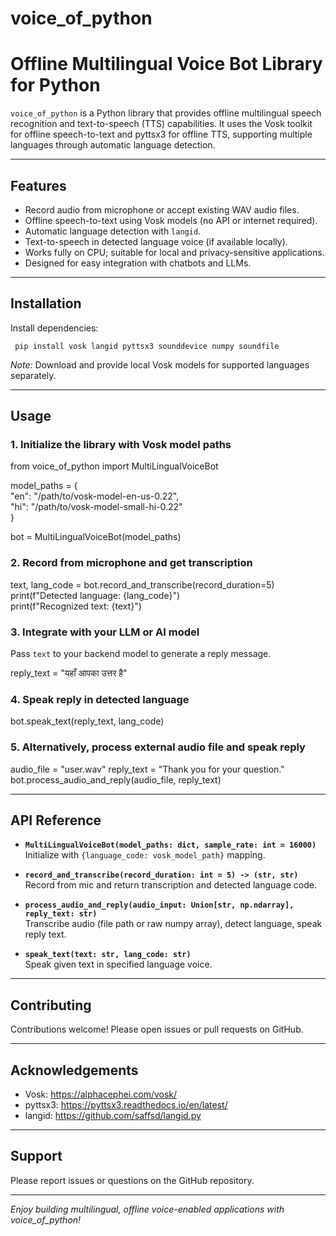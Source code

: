 # voice_of_python

Offline Multilingual Voice Bot Library for Python  
===============================================

`voice_of_python` is a Python library that provides offline multilingual speech recognition and text-to-speech (TTS) capabilities. It uses the Vosk toolkit for offline speech-to-text and pyttsx3 for offline TTS, supporting multiple languages through automatic language detection.

---

## Features

- Record audio from microphone or accept existing WAV audio files.
- Offline speech-to-text using Vosk models (no API or internet required).
- Automatic language detection with `langid`.
- Text-to-speech in detected language voice (if available locally).
- Works fully on CPU; suitable for local and privacy-sensitive applications.
- Designed for easy integration with chatbots and LLMs.

---

## Installation

Install dependencies:

``` pip install vosk langid pyttsx3 sounddevice numpy soundfile```


*Note:* Download and provide local Vosk models for supported languages separately.

---

## Usage

### 1. Initialize the library with Vosk model paths

from voice_of_python import MultiLingualVoiceBot

model_paths = {
<br>"en": "/path/to/vosk-model-en-us-0.22",<br>
"hi": "/path/to/vosk-model-small-hi-0.22"<br>
}

bot = MultiLingualVoiceBot(model_paths)

### 2. Record from microphone and get transcription

text, lang_code = bot.record_and_transcribe(record_duration=5)<br>
print(f"Detected language: {lang_code}")<br>
print(f"Recognized text: {text}")


### 3. Integrate with your LLM or AI model

Pass `text` to your backend model to generate a reply message.

reply_text = "यहाँ आपका उत्तर है"


### 4. Speak reply in detected language

bot.speak_text(reply_text, lang_code)


### 5. Alternatively, process external audio file and speak reply

audio_file = "user.wav"
reply_text = "Thank you for your question."
bot.process_audio_and_reply(audio_file, reply_text)

---

## API Reference

- **`MultiLingualVoiceBot(model_paths: dict, sample_rate: int = 16000)`**  
  Initialize with `{language_code: vosk_model_path}` mapping.

- **`record_and_transcribe(record_duration: int = 5) -> (str, str)`**  
  Record from mic and return transcription and detected language code.

- **`process_audio_and_reply(audio_input: Union[str, np.ndarray], reply_text: str)`**  
  Transcribe audio (file path or raw numpy array), detect language, speak reply text.

- **`speak_text(text: str, lang_code: str)`**  
  Speak given text in specified language voice.

---

## Contributing

Contributions welcome! Please open issues or pull requests on GitHub.

---

## Acknowledgements

- Vosk: https://alphacephei.com/vosk/  
- pyttsx3: https://pyttsx3.readthedocs.io/en/latest/  
- langid: https://github.com/saffsd/langid.py

---

## Support

Please report issues or questions on the GitHub repository.

---

*Enjoy building multilingual, offline voice-enabled applications with voice_of_python!*
